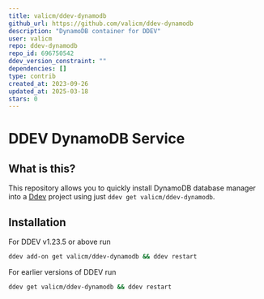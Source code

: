```yaml
---
title: valicm/ddev-dynamodb
github_url: https://github.com/valicm/ddev-dynamodb
description: "DynamoDB container for DDEV"
user: valicm
repo: ddev-dynamodb
repo_id: 696750542
ddev_version_constraint: ""
dependencies: []
type: contrib
created_at: 2023-09-26
updated_at: 2025-03-18
stars: 0
---
```


# DDEV DynamoDB Service

## What is this?

This repository allows you to quickly install DynamoDB database manager into a [Ddev](https://ddev.readthedocs.io) project using just `ddev get valicm/ddev-dynamodb`.


## Installation

For DDEV v1.23.5 or above run

```sh
ddev add-on get valicm/ddev-dynamodb && ddev restart
```

For earlier versions of DDEV run

```sh
ddev get valicm/ddev-dynamodb && ddev restart
```
